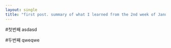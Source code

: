 ```yaml
---
layout: single
title: "first post. summary of what I learned from the 2nd week of January"
---
```



#첫번째
asdasd


#두번째
qweqwe
